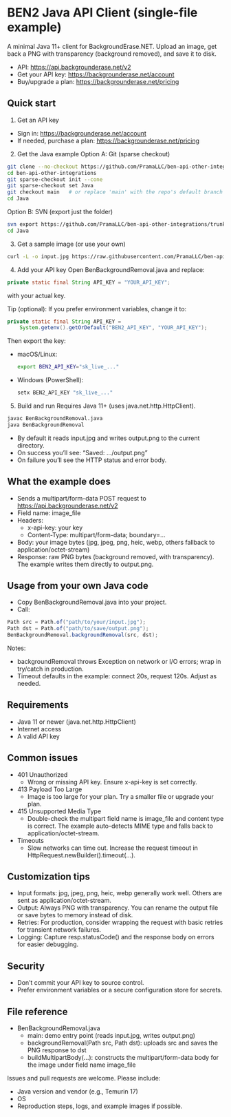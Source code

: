 # BEN2 Java API Client (single-file example)

A minimal Java 11+ client for BackgroundErase.NET. Upload an image, get back a PNG with transparency (background removed), and save it to disk.

- API: https://api.backgrounderase.net/v2
- Get your API key: https://backgrounderase.net/account
- Buy/upgrade a plan: https://backgrounderase.net/pricing

## Quick start

1) Get an API key
- Sign in: https://backgrounderase.net/account
- If needed, purchase a plan: https://backgrounderase.net/pricing

2) Get the Java example
Option A: Git (sparse checkout)
```bash
git clone --no-checkout https://github.com/PramaLLC/ben-api-other-integrations.git
cd ben-api-other-integrations
git sparse-checkout init --cone
git sparse-checkout set Java
git checkout main   # or replace 'main' with the repo's default branch if different
cd Java
```

Option B: SVN (export just the folder)
```bash
svn export https://github.com/PramaLLC/ben-api-other-integrations/trunk/Java
cd Java
```

3) Get a sample image (or use your own)
```bash
curl -L -o input.jpg https://raw.githubusercontent.com/PramaLLC/ben-api-other-integrations/main/input.jpg
```

4) Add your API key
Open BenBackgroundRemoval.java and replace:
```java
private static final String API_KEY = "YOUR_API_KEY";
```
with your actual key.

Tip (optional): If you prefer environment variables, change it to:
```java
private static final String API_KEY =
    System.getenv().getOrDefault("BEN2_API_KEY", "YOUR_API_KEY");
```
Then export the key:
- macOS/Linux:
  ```bash
  export BEN2_API_KEY="sk_live_..."
  ```
- Windows (PowerShell):
  ```powershell
  setx BEN2_API_KEY "sk_live_..."
  ```

5) Build and run
Requires Java 11+ (uses java.net.http.HttpClient).
```bash
javac BenBackgroundRemoval.java
java BenBackgroundRemoval
```

- By default it reads input.jpg and writes output.png to the current directory.
- On success you’ll see: “Saved: …/output.png”
- On failure you’ll see the HTTP status and error body.

## What the example does

- Sends a multipart/form-data POST request to https://api.backgrounderase.net/v2
- Field name: image_file
- Headers:
  - x-api-key: your key
  - Content-Type: multipart/form-data; boundary=...
- Body: your image bytes (jpg, jpeg, png, heic, webp, others fallback to application/octet-stream)
- Response: raw PNG bytes (background removed, with transparency). The example writes them directly to output.png.

## Usage from your own Java code

- Copy BenBackgroundRemoval.java into your project.
- Call:
```java
Path src = Path.of("path/to/your/input.jpg");
Path dst = Path.of("path/to/save/output.png");
BenBackgroundRemoval.backgroundRemoval(src, dst);
```

Notes:
- backgroundRemoval throws Exception on network or I/O errors; wrap in try/catch in production.
- Timeout defaults in the example: connect 20s, request 120s. Adjust as needed.

## Requirements

- Java 11 or newer (java.net.http.HttpClient)
- Internet access
- A valid API key

## Common issues

- 401 Unauthorized
  - Wrong or missing API key. Ensure x-api-key is set correctly.
- 413 Payload Too Large
  - Image is too large for your plan. Try a smaller file or upgrade your plan.
- 415 Unsupported Media Type
  - Double-check the multipart field name is image_file and content type is correct. The example auto-detects MIME type and falls back to application/octet-stream.
- Timeouts
  - Slow networks can time out. Increase the request timeout in HttpRequest.newBuilder().timeout(...).

## Customization tips

- Input formats: jpg, jpeg, png, heic, webp generally work well. Others are sent as application/octet-stream.
- Output: Always PNG with transparency. You can rename the output file or save bytes to memory instead of disk.
- Retries: For production, consider wrapping the request with basic retries for transient network failures.
- Logging: Capture resp.statusCode() and the response body on errors for easier debugging.

## Security

- Don’t commit your API key to source control.
- Prefer environment variables or a secure configuration store for secrets.

## File reference

- BenBackgroundRemoval.java
  - main: demo entry point (reads input.jpg, writes output.png)
  - backgroundRemoval(Path src, Path dst): uploads src and saves the PNG response to dst
  - buildMultipartBody(...): constructs the multipart/form-data body for the image under field name image_file

Issues and pull requests are welcome. Please include:
- Java version and vendor (e.g., Temurin 17)
- OS
- Reproduction steps, logs, and example images if possible.